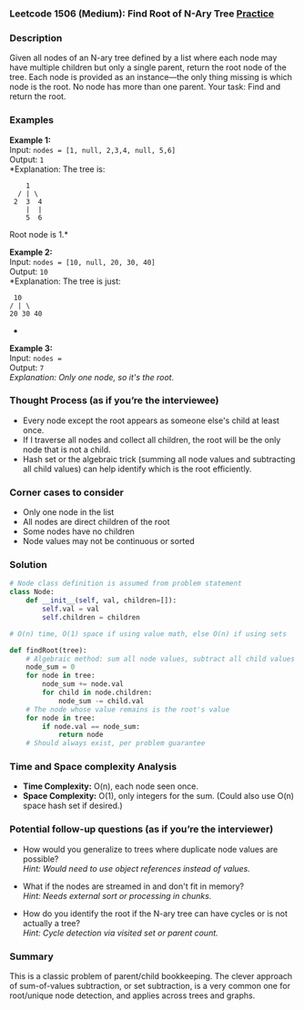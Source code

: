 ### Leetcode 1506 (Medium): Find Root of N-Ary Tree [Practice](https://leetcode.com/problems/find-root-of-n-ary-tree)

### Description  
Given all nodes of an N-ary tree defined by a list where each node may have multiple children but only a single parent, return the root node of the tree. Each node is provided as an instance—the only thing missing is which node is the root. No node has more than one parent. Your task: Find and return the root.

### Examples  

**Example 1:**  
Input: `nodes = [1, null, 2,3,4, null, 5,6]`  
Output: `1`  
*Explanation: The tree is:
```
    1
  / | \
 2  3  4
    |  |
    5  6
```
Root node is 1.*

**Example 2:**  
Input: `nodes = [10, null, 20, 30, 40]`  
Output: `10`  
*Explanation: The tree is just:
```
 10
/ | \
20 30 40
```
*

**Example 3:**  
Input: `nodes = `  
Output: `7`  
*Explanation: Only one node, so it's the root.*

### Thought Process (as if you’re the interviewee)  
- Every node except the root appears as someone else's child at least once.
- If I traverse all nodes and collect all children, the root will be the only node that is not a child.
- Hash set or the algebraic trick (summing all node values and subtracting all child values) can help identify which is the root efficiently.

### Corner cases to consider  
- Only one node in the list
- All nodes are direct children of the root
- Some nodes have no children
- Node values may not be continuous or sorted

### Solution

```python
# Node class definition is assumed from problem statement
class Node:
    def __init__(self, val, children=[]):
        self.val = val
        self.children = children

# O(n) time, O(1) space if using value math, else O(n) if using sets

def findRoot(tree):
    # Algebraic method: sum all node values, subtract all child values
    node_sum = 0
    for node in tree:
        node_sum += node.val
        for child in node.children:
            node_sum -= child.val
    # The node whose value remains is the root's value
    for node in tree:
        if node.val == node_sum:
            return node
    # Should always exist, per problem guarantee
```

### Time and Space complexity Analysis  

- **Time Complexity:** O(n), each node seen once.
- **Space Complexity:** O(1), only integers for the sum. (Could also use O(n) space hash set if desired.)

### Potential follow-up questions (as if you’re the interviewer)  

- How would you generalize to trees where duplicate node values are possible?  
  *Hint: Would need to use object references instead of values.*

- What if the nodes are streamed in and don't fit in memory?  
  *Hint: Needs external sort or processing in chunks.*

- How do you identify the root if the N-ary tree can have cycles or is not actually a tree?  
  *Hint: Cycle detection via visited set or parent count.*

### Summary
This is a classic problem of parent/child bookkeeping. The clever approach of sum-of-values subtraction, or set subtraction, is a very common one for root/unique node detection, and applies across trees and graphs.